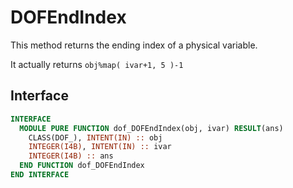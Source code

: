 # DOFEndIndex

This method returns the ending index of a physical variable.

It actually returns `obj%map( ivar+1, 5 )-1`

## Interface

```fortran
INTERFACE
  MODULE PURE FUNCTION dof_DOFEndIndex(obj, ivar) RESULT(ans)
    CLASS(DOF_), INTENT(IN) :: obj
    INTEGER(I4B), INTENT(IN) :: ivar
    INTEGER(I4B) :: ans
  END FUNCTION dof_DOFEndIndex
END INTERFACE
```

